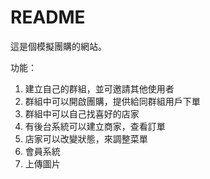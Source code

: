 # README

這是個模擬團購的網站。

功能：
1. 建立自己的群組，並可邀請其他使用者
2. 群組中可以開啟團購，提供給同群組用戶下單
3. 群組中可以自己找喜好的店家
4. 有後台系統可以建立商家，查看訂單
5. 店家可以改變狀態，來調整菜單
6. 會員系統
7. 上傳圖片
